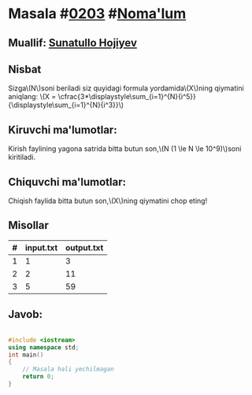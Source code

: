 
<h1>Masala #<a href="https://robocontest.uz/tasks/0203">0203</a> #<a href="https://robocontest.uz/tasks?category=1">Noma'lum</a></h1>
<h2> Muallif: <a href="https://robocontest.uz/profile/sunnat">Sunatullo Hojiyev</a></h2>
<h2>Nisbat</h2>
<p>Sizga\(N\)soni beriladi siz quyidagi formula yordamida\(X\)ning qiymatini aniqlang:
\(X = \cfrac{3*\displaystyle\sum_{i=1}^{N}{i^5}}{\displaystyle\sum_{i=1}^{N}{i^3}}\)</p>
<h2>Kiruvchi ma'lumotlar:</h2>
<p>Kirish faylining yagona satrida bitta butun son,\(N (1 \le N \le 10^9)\)soni kiritiladi.</p>
<h2>Chiquvchi ma'lumotlar:</h2>
<p>Chiqish faylida bitta butun son,\(X\)ning qiymatini chop eting!</p>
<h2>Misollar</h2>
<table>
    <thead>
        <tr>
            <th>#</th>
            <th>input.txt</th>
            <th>output.txt</th>
        </tr>
    </thead>
    <tbody>
            <tr>
                <td>1</td>
                <td>1</td>
                <td>3</td>
            </tr>
            <tr>
                <td>2</td>
                <td>2</td>
                <td>11</td>
            </tr>
            <tr>
                <td>3</td>
                <td>5</td>
                <td>59</td>
            </tr>
    </tbody>
    </table>
    
<h2>Javob:</h2>

######
```cpp
#include <iostream>
using namespace std;
int main()
{
    // Masala hali yechilmagan
    return 0;
}
```
